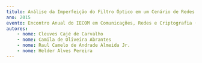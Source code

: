 ```yaml
---
titulo: Análise da Imperfeição do Filtro Óptico em um Cenário de Redes Ópticas Elásticas Transparentes
ano: 2015
evento: Encontro Anual do IECOM em Comunicações, Redes e Criptografia (ENCOM)
autores:
    - nome: Cleuves Cajé de Carvalho
    - nome: Camila de Oliveira Abrantes
    - nome: Raul Camelo de Andrade Almeida Jr.
    - nome: Helder Alves Pereira
---
```

